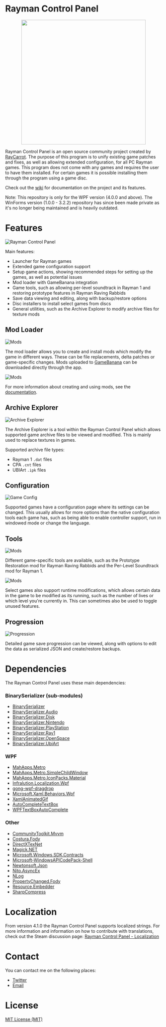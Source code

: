 # Rayman Control Panel
<p align="center">
    <img src="img/main_artwork.png" width="400">
</p>

Rayman Control Panel is an open source community project created by [RayCarrot](https://github.com/RayCarrot). The purpose of this program is to unify existing game patches and fixes, as well as allowing extended configuration, for all PC Rayman games. This program does not come with any games and requires the user to have them installed. For certain games it is possible installing them through the program using a game disc.

Check out the [wiki](https://github.com/RayCarrot/RayCarrot.RCP.Metro/wiki) for documentation on the project and its features.

Note: This repository is only for the WPF version (4.0.0 and above). The WinForms version (1.0.0 - 3.2.2) repository has since been made private as it's no longer being maintained and is heavily outdated.

# Features
![Rayman Control Panel](img/example_games.png)

Main features:
- Launcher for Rayman games
- Extended game configuration support
- Setup game actions, showing recommended steps for setting up the games, as well as potential issues
- Mod loader with GameBanana integration
- Game tools, such as allowing per-level soundtrack in Rayman 1 and restoring prototype features in Rayman Raving Rabbids
- Save data viewing and editing, along with backup/restore options
- Disc installers to install select games from discs
- General utilities, such as the Archive Explorer to modify archive files for texture mods

## Mod Loader
![Mods](img/example_modloader_r2.png)

The mod loader allows you to create and install mods which modify the game in different ways. These can be file replacements, delta patches or game-specific changes. Mods uploaded to [GameBanana](https://gamebanana.com/) can be downloaded directly through the app.

![Mods](img/example_modloader_download_rl.png)

For more information about creating and using mods, see the [documentation](https://github.com/RayCarrot/RayCarrot.RCP.Metro/wiki/Mod-Loader).

## Archive Explorer
![Archive Explorer](img/example_archive_explorer.png)

The Archive Explorer is a tool within the Rayman Control Panel which allows supported game archive files to be viewed and modified. This is mainly used to replace textures in games.

Supported archive file types:
- Rayman 1 `.dat` files
- CPA `.cnt` files
- UBIArt `.ipk` files

## Configuration
![Game Config](img/example_config_r1.png)

Supported games have a configuration page where its settings can be changed. This usually allows for more options than the native configuration tools each game has, such as being able to enable controller support, run in windowed mode or change the language.

## Tools
![Mods](img/example_prototype_restoration.png)

Different game-specific tools are available, such as the Prototype Restoration mod for Rayman Raving Rabbids and the Per-Level Soundtrack mod for Rayman 1.

![Mods](img/example_runtime_modifications.png)

Select games also support runtime modifications, which allows certain data in the game to be modified as its running, such as the number of lives or which level you're currently in. This can sometimes also be used to toggle unused features.

## Progression
![Progression](img/example_progression.png)

Detailed game save progression can be viewed, along with options to edit the data as serialized JSON and create/restore backups. 

# Dependencies
The Rayman Control Panel uses these main dependencies:

### BinarySerializer (sub-modules)
- [BinarySerializer](https://github.com/BinarySerializer/BinarySerializer)
- [BinarySerializer.Audio](https://github.com/BinarySerializer/BinarySerializer.Audio)
- [BinarySerializer.Disk](https://github.com/BinarySerializer/BinarySerializer.Disk)
- [BinarySerializer.Nintendo](https://github.com/BinarySerializer/BinarySerializer.Nintendo)
- [BinarySerializer.PlayStation](https://github.com/BinarySerializer/BinarySerializer.PlayStation)
- [BinarySerializer.Ray1](https://github.com/BinarySerializer/BinarySerializer.Ray1)
- [BinarySerializer.OpenSpace](https://github.com/BinarySerializer/BinarySerializer.OpenSpace)
- [BinarySerializer.UbiArt](https://github.com/BinarySerializer/BinarySerializer.UbiArt)

### WPF
- [MahApps.Metro](https://github.com/MahApps/MahApps.Metro)
- [MahApps.Metro.SimpleChildWindow](https://github.com/punker76/MahApps.Metro.SimpleChildWindow)
- [MahApps.Metro.IconPacks.Material](https://github.com/MahApps/MahApps.Metro.IconPacks)
- [Infralution.Localization.Wpf](https://www.codeproject.com/Articles/35159/WPF-Localization-Using-RESX-Files)
- [gong-wpf-dragdrop](https://github.com/punker76/gong-wpf-dragdrop)
- [Microsoft.Xaml.Behaviors.Wpf](https://github.com/Microsoft/XamlBehaviorsWpf)
- [XamlAnimatedGif](https://github.com/XamlAnimatedGif/XamlAnimatedGif)
- [AutoCompleteTextBox](https://github.com/quicoli/WPF-AutoComplete-TextBox)
- [WPFTextBoxAutoComplete](https://github.com/Nimgoble/WPFTextBoxAutoComplete)

### Other
- [CommunityToolkit.Mvvm](https://github.com/CommunityToolkit/dotnet)
- [Costura.Fody](https://github.com/Fody/Costura)
- [DirectXTexNet](https://github.com/deng0/DirectXTexNet)
- [Magick.NET](https://github.com/dlemstra/Magick.NET)
- [Microsoft.Windows.SDK.Contracts](https://www.nuget.org/packages/Microsoft.Windows.SDK.Contracts)
- [Microsoft-WindowsAPICodePack-Shell](https://github.com/contre/Windows-API-Code-Pack-1.1)
- [Newtonsoft.Json](https://github.com/JamesNK/Newtonsoft.Json)
- [Nito.AsyncEx](https://github.com/StephenCleary/AsyncEx)
- [NLog](https://github.com/NLog/NLog)
- [PropertyChanged.Fody](https://github.com/Fody/PropertyChanged)
- [Resource.Embedder](https://github.com/MarcStan/Resource.Embedder)
- [SharpCompress](https://github.com/adamhathcock/sharpcompress)

# Localization
From version 4.1.0 the Rayman Control Panel supports localized strings. For more information and information on how to contribute with translations, check out the Steam discussion page:
[Rayman Control Panel - Localization](https://steamcommunity.com/groups/RaymanControlPanel/discussions/0/1812044473314212117/)

# Contact
You can contact me on the following places:

- [Twitter](https://twitter.com/RayCarrot)
- [Email](mailto:RayCarrotMaster@gmail.com)

# License

[MIT License (MIT)](./LICENSE)